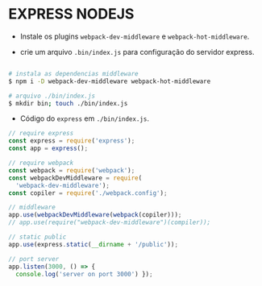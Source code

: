 # EXPRESS NODEJS

  - Instale os plugins `webpack-dev-middleware` e
  `webpack-hot-middleware`.

  - crie um arquivo `.bin/index.js` para configuração do servidor express.

```sh

# instala as dependencias middleware
$ npm i -D webpack-dev-middleware webpack-hot-middleware

# arquivo ./bin/index.js
$ mkdir bin; touch ./bin/index.js

```

  - Código do `express` em `./bin/index.js`.

```js
// require express
const express = require('express');
const app = express();

// require webpack
const webpack = require('webpack');
const webpackDevMiddleware = require(
  'webpack-dev-middleware');
const copiler = require('./webpack.config');

// middleware
app.use(webpackDevMiddleware(webpack(copiler)));
// app.use(require("webpack-dev-middleware")(compiler));

// static public
app.use(express.static(__dirname + '/public'));

// port server
app.listen(3000, () => {
  console.log('server on port 3000') });


```
